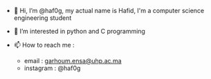 - 👋 Hi, I’m @haf0g, my actual name is Hafid, I'm a computer science engineering student
  
- 👀 I’m interested in python and C programming

- 📫 How to reach me :
    - email : garhoum.ensa@uhp.ac.ma
    - instagram : @haf0g

<!---
haf0g/haf0g is a ✨ special ✨ repository because its `README.md` (this file) appears on your GitHub profile.
You can click the Preview link to take a look at your changes.
--->
